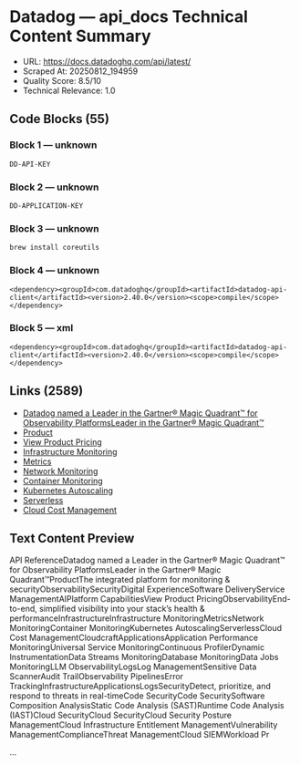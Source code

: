 # Datadog — api_docs Technical Content Summary

- URL: https://docs.datadoghq.com/api/latest/
- Scraped At: 20250812_194959
- Quality Score: 8.5/10
- Technical Relevance: 1.0

## Code Blocks (55)
### Block 1 — unknown
```
DD-API-KEY
```

### Block 2 — unknown
```
DD-APPLICATION-KEY
```

### Block 3 — unknown
```
brew install coreutils
```

### Block 4 — unknown
```
<dependency><groupId>com.datadoghq</groupId><artifactId>datadog-api-client</artifactId><version>2.40.0</version><scope>compile</scope></dependency>
```

### Block 5 — xml
```
<dependency><groupId>com.datadoghq</groupId><artifactId>datadog-api-client</artifactId><version>2.40.0</version><scope>compile</scope></dependency>
```

## Links (2589)
- [Datadog named a Leader in the Gartner® Magic Quadrant™ for Observability PlatformsLeader in the Gartner® Magic Quadrant™](https://www.datadoghq.com/resources/gartner-magic-quadrant-observability-platforms-2025/?utm_source=inbound&utm_medium=corpsite-display&utm_campaign=dg-apm-ww-announcement-corpsite-announcement-gartnermq2025-obsplat)
- [Product](https://www.datadoghq.com/product/)
- [View Product Pricing](https://www.datadoghq.com/pricing/)
- [Infrastructure Monitoring](https://www.datadoghq.com/product/infrastructure-monitoring/)
- [Metrics](https://www.datadoghq.com/product/metrics/)
- [Network Monitoring](https://www.datadoghq.com/product/network-monitoring/)
- [Container Monitoring](https://www.datadoghq.com/product/container-monitoring/)
- [Kubernetes Autoscaling](https://www.datadoghq.com/product/kubernetes-autoscaling/)
- [Serverless](https://www.datadoghq.com/product/serverless-monitoring/)
- [Cloud Cost Management](https://www.datadoghq.com/product/cloud-cost-management/)

## Text Content Preview

API ReferenceDatadog named a Leader in the Gartner® Magic Quadrant™ for Observability PlatformsLeader in the Gartner® Magic Quadrant™ProductThe integrated platform for monitoring & securityObservabilitySecurityDigital ExperienceSoftware DeliveryService ManagementAIPlatform CapabilitiesView Product PricingObservabilityEnd-to-end, simplified visibility into your stack’s health & performanceInfrastructureInfrastructure MonitoringMetricsNetwork MonitoringContainer MonitoringKubernetes AutoscalingServerlessCloud Cost ManagementCloudcraftApplicationsApplication Performance MonitoringUniversal Service MonitoringContinuous ProfilerDynamic InstrumentationData Streams MonitoringDatabase MonitoringData Jobs MonitoringLLM ObservabilityLogsLog ManagementSensitive Data ScannerAudit TrailObservability PipelinesError TrackingInfrastructureApplicationsLogsSecurityDetect, prioritize, and respond to threats in real-timeCode SecurityCode SecuritySoftware Composition AnalysisStatic Code Analysis (SAST)Runtime Code Analysis (IAST)Cloud SecurityCloud SecurityCloud Security Posture ManagementCloud Infrastructure Entitlement ManagementVulnerability ManagementComplianceThreat ManagementCloud SIEMWorkload Pr

…